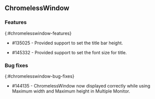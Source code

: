 ## ChromelessWindow

### Features
{:#chromelesswindow-features}

* \#135025 - Provided support to set the title bar height.

* \#145332 - Provided support to set the font size for title.

### Bug fixes
{:#chromelesswindow-bug-fixes}

* \#144135 - ChromelessWindow now displayed correctly while using Maximum width and Maximum height in Multiple Monitor.
